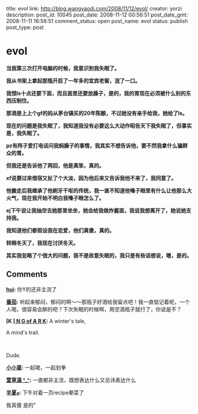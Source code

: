 title: evol
link: http://blog.wangyaodi.com/2008/11/12/evol/
creator: yorzi
description: 
post_id: 10045
post_date: 2008-11-12 00:56:51
post_date_gmt: 2008-11-11 16:56:51
comment_status: open
post_name: evol
status: publish
post_type: post

# evol

**当我第三次打开电脑的时候，我意识到我失眠了。**

**我从书架上拿起那瓶开启了一年多的宜宾老窖，泯了一口。**

**我恨ls十点还要下面，而且面里还要放臊子，是的，我的胃现在必须被什么别的东西压制住。**

**那酒是上上个gf的妈从茅台镇买的20年陈酿，不过她没有亲手给我，她给了ls。**

**现在的问题是我失眠了，我知道我没有必要这么大动作昭告天下我失眠了，但事实是，我失眠了。**

**pz有阵子爱打电话问我焖臊子的事情，我其实不想告诉他，要不然我拿什么骗群众的胃。**

**但我还是告诉他了两回，他是真笨，真的。**

**xf说要过来借宿又扯了个大淡，因为他后来又告诉我他不来了，我同意了。**

**他搬走后我继承了他刷牙干呕的传统，我一直不知道他嗓子眼里有什么让他那么大火气，现在我开始不明白我嗓子眼怎么了。**

**ej下午说让我抽空去她那里坐坐，她会给我做炸酱面，我说我想离开了，她说她支持我。**

**我知道他们都假设我在恋爱，他们真傻，真的。**

**转眼冬天了，我现在讨厌冬天。**

**其实我忽略了个很大的问题，我不是故意失眠的，我只是有些话想说，嗯，是的。**

## Comments

**[hui](#129 "2008-11-12 01:19:24"):** 你Y的还非主流了

**[番茄](#130 "2008-11-12 10:28:10"):** 听起来郁闷，郁闷的啊～～那瓶子好酒给我留点吧！我一直惦记着呢，一个人喝，很容易会醉的吧？下次失眠的时候啊，用空酒瓶子就行了，你说是不？

**[K ][ N G of A R K](#131 "2008-11-12 10:34:49"):** A winter's tale,

A mind's trail.

 

Dude.

**[小小童](#132 "2008-11-12 12:29:24"):** 一起喝，一起划拳

**[萱草溪 ^_^](#133 "2008-11-12 18:22:25"):** 一直都非主流，既想表达什么又忌讳表达什么

**[半夏๑](#134 "2008-11-12 20:36:24"):** 下午对着一页recipe晕菜了

我真傻 是的"

